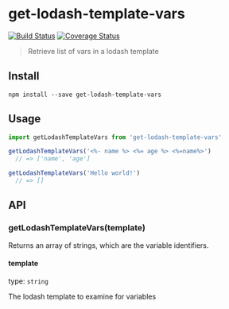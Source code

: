 # get-lodash-template-vars
[![Build Status](https://travis-ci.org/paytm/get-lodash-template-vars.svg?branch=master)](https://travis-ci.org/paytm/lgr)
[![Coverage Status](https://coveralls.io/repos/github/paytm/get-lodash-template-vars/badge.svg?branch=master)](https://coveralls.io/github/paytm/get-lodash-template-vars?branch=master)

> Retrieve list of vars in a lodash template

## Install
```
npm install --save get-lodash-template-vars
```

## Usage
```javascript
import getLodashTemplateVars from 'get-lodash-template-vars'

getLodashTemplateVars('<%- name %> <%= age %> <%=name%>')
  // => ['name', 'age']

getLodashTemplateVars('Hello world!')
  // => []
```


## API

### getLodashTemplateVars(template)
Returns an array of strings, which are the variable identifiers.

#### template
type: `string`

The lodash template to examine for variables
